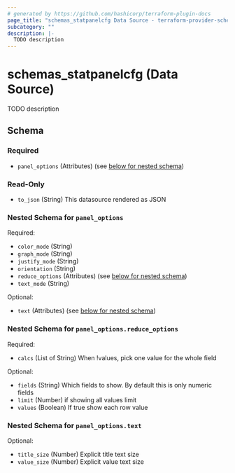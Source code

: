 ```yaml
---
# generated by https://github.com/hashicorp/terraform-plugin-docs
page_title: "schemas_statpanelcfg Data Source - terraform-provider-schemas"
subcategory: ""
description: |-
  TODO description
---
```


# schemas_statpanelcfg (Data Source)

TODO description



<!-- schema generated by tfplugindocs -->
## Schema

### Required

- `panel_options` (Attributes) (see [below for nested schema](#nestedatt--panel_options))

### Read-Only

- `to_json` (String) This datasource rendered as JSON

<a id="nestedatt--panel_options"></a>
### Nested Schema for `panel_options`

Required:

- `color_mode` (String)
- `graph_mode` (String)
- `justify_mode` (String)
- `orientation` (String)
- `reduce_options` (Attributes) (see [below for nested schema](#nestedatt--panel_options--reduce_options))
- `text_mode` (String)

Optional:

- `text` (Attributes) (see [below for nested schema](#nestedatt--panel_options--text))

<a id="nestedatt--panel_options--reduce_options"></a>
### Nested Schema for `panel_options.reduce_options`

Required:

- `calcs` (List of String) When !values, pick one value for the whole field

Optional:

- `fields` (String) Which fields to show.  By default this is only numeric fields
- `limit` (Number) if showing all values limit
- `values` (Boolean) If true show each row value


<a id="nestedatt--panel_options--text"></a>
### Nested Schema for `panel_options.text`

Optional:

- `title_size` (Number) Explicit title text size
- `value_size` (Number) Explicit value text size


